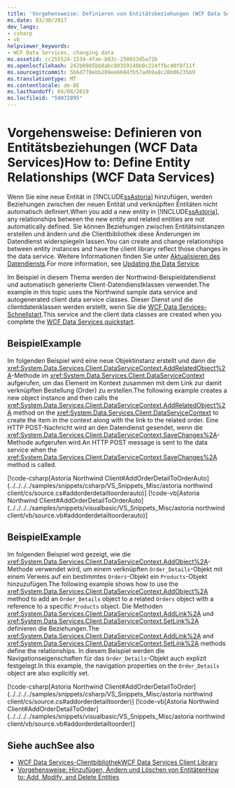 ```yaml
---
title: 'Vorgehensweise: Definieren von Entitätsbeziehungen (WCF Data Services)'
ms.date: 03/30/2017
dev_langs:
- csharp
- vb
helpviewer_keywords:
- WCF Data Services, changing data
ms.assetid: cc255524-1534-4fae-b83c-250933d5a72b
ms.openlocfilehash: 242b0985bb8abc80359148b0c224ffbc40f8f11f
ms.sourcegitcommit: 5b6d778ebb269ee6684fb57ad69a8c28b06235b9
ms.translationtype: MT
ms.contentlocale: de-DE
ms.lasthandoff: 04/08/2019
ms.locfileid: "59072895"
---
```

# <a name="how-to-define-entity-relationships-wcf-data-services"></a><span data-ttu-id="2ef4e-102">Vorgehensweise: Definieren von Entitätsbeziehungen (WCF Data Services)</span><span class="sxs-lookup"><span data-stu-id="2ef4e-102">How to: Define Entity Relationships (WCF Data Services)</span></span>
<span data-ttu-id="2ef4e-103">Wenn Sie eine neue Entität in [!INCLUDE[ssAstoria](../../../../includes/ssastoria-md.md)] hinzufügen, werden Beziehungen zwischen der neuen Entität und verknüpften Entitäten nicht automatisch definiert.</span><span class="sxs-lookup"><span data-stu-id="2ef4e-103">When you add a new entity in [!INCLUDE[ssAstoria](../../../../includes/ssastoria-md.md)], any relationships between the new entity and related entities are not automatically defined.</span></span> <span data-ttu-id="2ef4e-104">Sie können Beziehungen zwischen Entitätsinstanzen erstellen und ändern und die Clientbibliothek diese Änderungen im Datendienst widerspiegeln lassen.</span><span class="sxs-lookup"><span data-stu-id="2ef4e-104">You can create and change relationships between entity instances and have the client library reflect those changes in the data service.</span></span> <span data-ttu-id="2ef4e-105">Weitere Informationen finden Sie unter [Aktualisieren des Datendiensts](../../../../docs/framework/data/wcf/updating-the-data-service-wcf-data-services.md).</span><span class="sxs-lookup"><span data-stu-id="2ef4e-105">For more information, see [Updating the Data Service](../../../../docs/framework/data/wcf/updating-the-data-service-wcf-data-services.md).</span></span>  
  
 <span data-ttu-id="2ef4e-106">Im Beispiel in diesem Thema werden der Northwind-Beispieldatendienst und automatisch generierte Client-Datendienstklassen verwendet.</span><span class="sxs-lookup"><span data-stu-id="2ef4e-106">The example in this topic uses the Northwind sample data service and autogenerated client data service classes.</span></span> <span data-ttu-id="2ef4e-107">Dieser Dienst und die clientdatenklassen werden erstellt, wenn Sie die [WCF Data Services-Schnellstart](../../../../docs/framework/data/wcf/quickstart-wcf-data-services.md).</span><span class="sxs-lookup"><span data-stu-id="2ef4e-107">This service and the client data classes are created when you complete the [WCF Data Services quickstart](../../../../docs/framework/data/wcf/quickstart-wcf-data-services.md).</span></span>  
  
## <a name="example"></a><span data-ttu-id="2ef4e-108">Beispiel</span><span class="sxs-lookup"><span data-stu-id="2ef4e-108">Example</span></span>  
 <span data-ttu-id="2ef4e-109">Im folgenden Beispiel wird eine neue Objektinstanz erstellt und dann die <xref:System.Data.Services.Client.DataServiceContext.AddRelatedObject%2A>-Methode im <xref:System.Data.Services.Client.DataServiceContext> aufgerufen, um das Element im Kontext zusammen mit dem Link zur damit verknüpften Bestellung (Order) zu erstellen.</span><span class="sxs-lookup"><span data-stu-id="2ef4e-109">The following example creates a new object instance and then calls the <xref:System.Data.Services.Client.DataServiceContext.AddRelatedObject%2A> method on the <xref:System.Data.Services.Client.DataServiceContext> to create the item in the context along with the link to the related order.</span></span> <span data-ttu-id="2ef4e-110">Eine HTTP POST-Nachricht wird an den Datendienst gesendet, wenn die <xref:System.Data.Services.Client.DataServiceContext.SaveChanges%2A>-Methode aufgerufen wird.</span><span class="sxs-lookup"><span data-stu-id="2ef4e-110">An HTTP POST message is sent to the data service when the <xref:System.Data.Services.Client.DataServiceContext.SaveChanges%2A> method is called.</span></span>  
  
 [!code-csharp[Astoria Northwind Client#AddOrderDetailToOrderAuto](../../../../samples/snippets/csharp/VS_Snippets_Misc/astoria northwind client/cs/source.cs#addorderdetailtoorderauto)]
 [!code-vb[Astoria Northwind Client#AddOrderDetailToOrderAuto](../../../../samples/snippets/visualbasic/VS_Snippets_Misc/astoria northwind client/vb/source.vb#addorderdetailtoorderauto)]  
  
## <a name="example"></a><span data-ttu-id="2ef4e-111">Beispiel</span><span class="sxs-lookup"><span data-stu-id="2ef4e-111">Example</span></span>  
 <span data-ttu-id="2ef4e-112">Im folgenden Beispiel wird gezeigt, wie die <xref:System.Data.Services.Client.DataServiceContext.AddObject%2A>-Methode verwendet wird, um einem verknüpften `Order_Details`-Objekt mit einem Verweis auf ein bestimmtes `Orders`-Objekt ein `Products`-Objekt hinzuzufügen.</span><span class="sxs-lookup"><span data-stu-id="2ef4e-112">The following example shows how to use the <xref:System.Data.Services.Client.DataServiceContext.AddObject%2A> method to add an `Order_Details` object to a related `Orders` object with a reference to a specific `Products` object.</span></span> <span data-ttu-id="2ef4e-113">Die Methoden <xref:System.Data.Services.Client.DataServiceContext.AddLink%2A> und <xref:System.Data.Services.Client.DataServiceContext.SetLink%2A> definieren die Beziehungen.</span><span class="sxs-lookup"><span data-stu-id="2ef4e-113">The <xref:System.Data.Services.Client.DataServiceContext.AddLink%2A> and <xref:System.Data.Services.Client.DataServiceContext.SetLink%2A> methods define the relationships.</span></span> <span data-ttu-id="2ef4e-114">In diesem Beispiel werden die Navigationseigenschaften für das `Order_Details`-Objekt auch explizit festgelegt.</span><span class="sxs-lookup"><span data-stu-id="2ef4e-114">In this example, the navigation properties on the `Order_Details` object are also explicitly set.</span></span>  
  
 [!code-csharp[Astoria Northwind Client#AddOrderDetailToOrder](../../../../samples/snippets/csharp/VS_Snippets_Misc/astoria northwind client/cs/source.cs#addorderdetailtoorder)]
 [!code-vb[Astoria Northwind Client#AddOrderDetailToOrder](../../../../samples/snippets/visualbasic/VS_Snippets_Misc/astoria northwind client/vb/source.vb#addorderdetailtoorder)]  
  
## <a name="see-also"></a><span data-ttu-id="2ef4e-115">Siehe auch</span><span class="sxs-lookup"><span data-stu-id="2ef4e-115">See also</span></span>

- [<span data-ttu-id="2ef4e-116">WCF Data Services-Clientbibliothek</span><span class="sxs-lookup"><span data-stu-id="2ef4e-116">WCF Data Services Client Library</span></span>](../../../../docs/framework/data/wcf/wcf-data-services-client-library.md)
- [<span data-ttu-id="2ef4e-117">Vorgehensweise: Hinzufügen, Ändern und Löschen von Entitäten</span><span class="sxs-lookup"><span data-stu-id="2ef4e-117">How to: Add, Modify, and Delete Entities</span></span>](../../../../docs/framework/data/wcf/how-to-add-modify-and-delete-entities-wcf-data-services.md)
